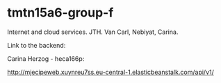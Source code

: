 # tmtn15a6-group-f
Internet and cloud services. JTH. Van Carl, Nebiyat, Carina.

Link to the backend:

Carina Herzog - heca166p:

http://mjecipeweb.xuynreu7ss.eu-central-1.elasticbeanstalk.com/api/v1/

